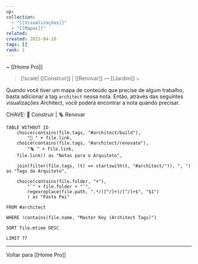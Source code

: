 ```yaml
---
up:  
collection:  
  - "[[Visualizações]]"  
  - "[[Mapas]]"  
related:   
created: 2025-04-10  
tags: []  
rank: 1  
---  
```

~ [[Home Pro]]  

> [!scale] [[Construir]] | [[Renovar]] — [[Jardim]] ⤵️  

Quando você tiver um mapa de conteúdo que precise de algum trabalho, basta adicionar a tag `architect` nessa nota. Então, através das seguintes visualizações Architect, você poderá encontrar a nota quando precisar.  

CHAVE: 🧱 Construir | 🪜 Renovar  

```dataview  
TABLE WITHOUT ID  
	choice(contains(file.tags, "#architect/build"),  
        "🧱 " + file.link,  
	choice(contains(file.tags, "#architect/renovate"),  
		"🪜 " + file.link,  
	file.link)) as "Notas para o Arquiteto",  
      
    join(filter(file.tags, (t) => startswith(t, "#architect/")), ", ") as "Tags do Arquiteto",  
      
    choice(contains(file.folder, "+"),  
	    "`" + file.folder + "`",  
	    regexreplace(file.path, ".*/([^/]+)/[^/]+$", "$1")  
		) as "Pasta Pai"  
  
FROM #architect  
  
WHERE !contains(file.name, "Master Key (Architect Tags)")  
  
SORT file.mtime DESC  
  
LIMIT 77  
```  
  
---  
  
Voltar para [[Home Pro]]